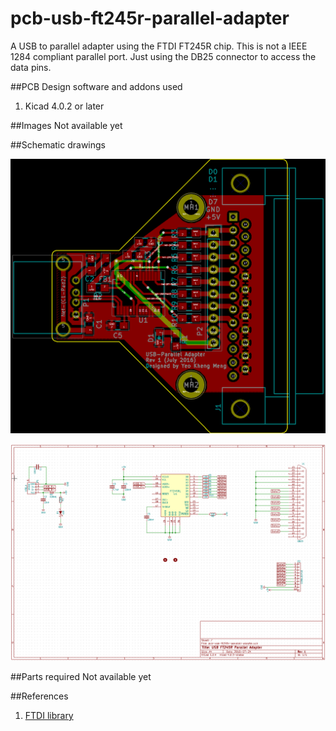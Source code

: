 # pcb-usb-ft245r-parallel-adapter
A USB to parallel adapter using the FTDI FT245R chip. This is not a IEEE 1284 compliant parallel port. Just using the DB25 connector to access the data pins.

##PCB Design software and addons used

1. Kicad 4.0.2 or later

##Images
Not available yet

##Schematic drawings

![Screen](images/board.png)

![Screen](images/schematic.png)

##Parts required
Not available yet

##References
1. [FTDI library](https://code.launchpad.net/~mrnuke/kicad/ftdi_symlib)
